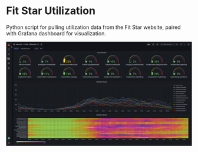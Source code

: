 # Fit Star Utilization

Python script for pulling utilization data from the Fit Star website,
paired with Grafana dashboard for visualization.

![Fit Star Utilization Dashboard](dashboard.png)
